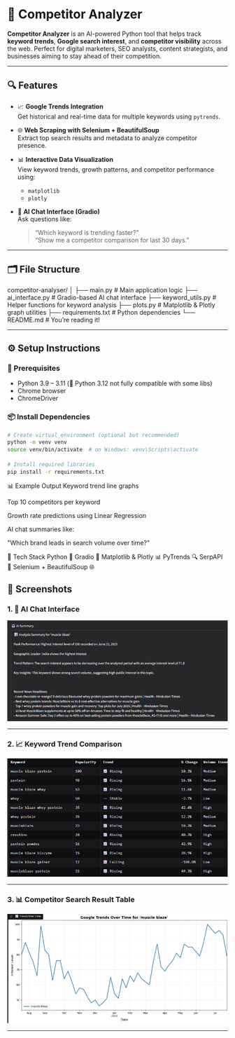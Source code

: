 # 🚀 Competitor Analyzer

**Competitor Analyzer** is an AI-powered Python tool that helps track **keyword trends**, **Google search interest**, and **competitor visibility** across the web. Perfect for digital marketers, SEO analysts, content strategists, and businesses aiming to stay ahead of their competition.

---

## 🔍 Features

- 📈 **Google Trends Integration**  
  Get historical and real-time data for multiple keywords using `pytrends`.

- 🌐 **Web Scraping with Selenium + BeautifulSoup**  
  Extract top search results and metadata to analyze competitor presence.

- 📊 **Interactive Data Visualization**  
  View keyword trends, growth patterns, and competitor performance using:
  - `matplotlib`
  - `plotly`

- 🤖 **AI Chat Interface (Gradio)**  
  Ask questions like:  
  > “Which keyword is trending faster?”  
  > “Show me a competitor comparison for last 30 days.”

---

## 🗂️ File Structure

competitor-analyser/
│
├── main.py # Main application logic
├── ai_interface.py # Gradio-based AI chat interface
├── keyword_utils.py # Helper functions for keyword analysis
├── plots.py # Matplotlib & Plotly graph utilities
├── requirements.txt # Python dependencies
└── README.md # You’re reading it!


---

## ⚙️ Setup Instructions

### 🔧 Prerequisites

- Python 3.9 – 3.11 (🛑 Python 3.12 not fully compatible with some libs)
- Chrome browser
- ChromeDriver

### 📦 Install Dependencies

```bash
# Create virtual environment (optional but recommended)
python -m venv venv
source venv/bin/activate  # on Windows: venv\Scripts\activate

# Install required libraries
pip install -r requirements.txt
```
📊 Example Output
Keyword trend line graphs

Top 10 competitors per keyword

Growth rate predictions using Linear Regression

AI chat summaries like:

"Which brand leads in search volume over time?"


🧠 Tech Stack
Python 🐍
Gradio 🤖
Matplotlib & Plotly 📊
PyTrends 🔍
SerpAPI 🔑
Selenium + BeautifulSoup 🌐

## 📸 Screenshots

### 1. 🧠 AI Chat Interface
![AI Chat Interface](screenshots/ai_chat.png)

---

### 2. 📈 Keyword Trend Comparison
![Keyword Trends](screenshots/keyword_trends.png)

---

### 3. 📊 Competitor Search Result Table
![Competitor Table](screenshots/competitor_table.png)

---

